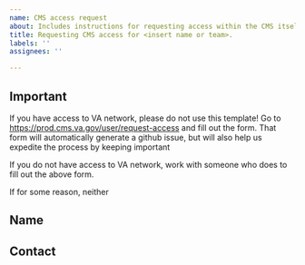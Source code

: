 ```yaml
---
name: CMS access request
about: Includes instructions for requesting access within the CMS itself.
title: Requesting CMS access for <insert name or team>.
labels: ''
assignees: ''

---
```


## Important

If you have access to VA network, please do not use this template! Go to https://prod.cms.va.gov/user/request-access and fill  out the form. That form will automatically generate a github issue, but will also help us expedite the process by keeping important  

If you do not have access to VA network, work with someone who does to fill out the above form.

If for some reason, neither

## Name

## Contact
